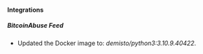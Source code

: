 #### Integrations
##### BitcoinAbuse Feed
- Updated the Docker image to: *demisto/python3:3.10.9.40422*.
